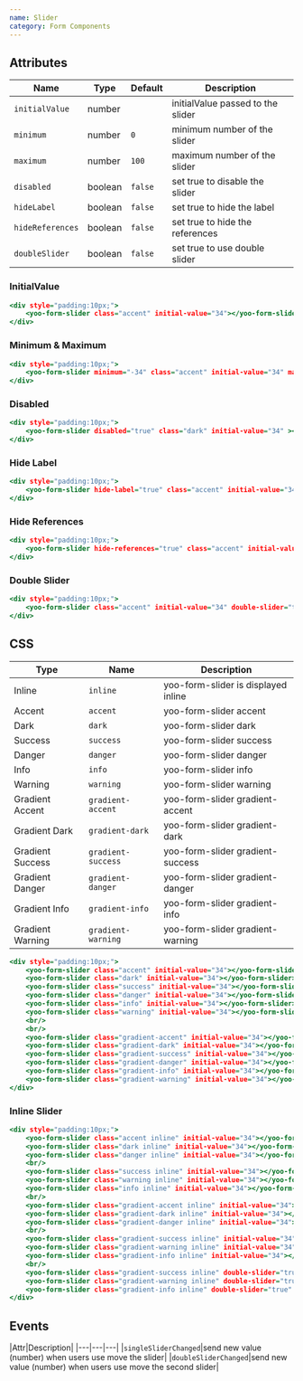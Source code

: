 ```yaml
---
name: Slider
category: Form Components
---
```


## Attributes
|Name|Type|Default|Description|
|---|---|---|---|
|`initialValue`|number|   |initialValue passed to the slider|
|`minimum`|number|`0`|minimum number of the slider|
|`maximum`|number|`100`|maximum number of the slider|
|`disabled`|boolean|`false`|set true to disable the slider|
|`hideLabel`|boolean|`false`|set true to hide the label|
|`hideReferences`|boolean|`false`|set true to hide the references|
|`doubleSlider`|boolean|`false`|set true to use double slider|

### InitialValue

```yoo-form-slider-initial.html
<div style="padding:10px;">
    <yoo-form-slider class="accent" initial-value="34"></yoo-form-slider>
</div>
```

### Minimum & Maximum

```yoo-form-slider-max-min.html
<div style="padding:10px;">
    <yoo-form-slider minimum="-34" class="accent" initial-value="34" maximum="134"></yoo-form-slider>
</div>
```

### Disabled

```yoo-form-slider-disabled.html
<div style="padding:10px;">
    <yoo-form-slider disabled="true" class="dark" initial-value="34" ></yoo-form-slider>
</div>
```

### Hide Label

```yoo-form-slider-hide-label.html
<div style="padding:10px;">
    <yoo-form-slider hide-label="true" class="accent" initial-value="34" ></yoo-form-slider>
</div>
```

### Hide References

```yoo-form-slider-hide-ref.html
<div style="padding:10px;">
    <yoo-form-slider hide-references="true" class="accent" initial-value="34"></yoo-form-slider>
</div>
```

### Double Slider

```yoo-form-slider-double.html
<div style="padding:10px;">
    <yoo-form-slider class="accent" initial-value="34" double-slider="true"></yoo-form-slider>
</div>
```

## CSS

|Type|Name|Description|
|---|---|---|
|Inline|`inline`|yoo-form-slider is displayed inline|
|Accent|`accent`|yoo-form-slider accent|
|Dark|`dark`|yoo-form-slider dark|
|Success|`success`|yoo-form-slider success|
|Danger|`danger`|yoo-form-slider danger|
|Info|`info`|yoo-form-slider info|
|Warning|`warning`|yoo-form-slider warning|
|Gradient Accent|`gradient-accent`|yoo-form-slider gradient-accent|
|Gradient Dark|`gradient-dark`|yoo-form-slider gradient-dark|
|Gradient Success|`gradient-success`|yoo-form-slider gradient-success|
|Gradient Danger|`gradient-danger`|yoo-form-slider gradient-danger|
|Gradient Info|`gradient-info`|yoo-form-slider gradient-info|
|Gradient Warning|`gradient-warning`|yoo-form-slider gradient-warning|

```yoo-form-slider-style.html
<div style="padding:10px;">
    <yoo-form-slider class="accent" initial-value="34"></yoo-form-slider>
    <yoo-form-slider class="dark" initial-value="34"></yoo-form-slider>
    <yoo-form-slider class="success" initial-value="34"></yoo-form-slider>
    <yoo-form-slider class="danger" initial-value="34"></yoo-form-slider>
    <yoo-form-slider class="info" initial-value="34"></yoo-form-slider>
    <yoo-form-slider class="warning" initial-value="34"></yoo-form-slider>
    <br/>
    <br/>
    <yoo-form-slider class="gradient-accent" initial-value="34"></yoo-form-slider>
    <yoo-form-slider class="gradient-dark" initial-value="34"></yoo-form-slider>
    <yoo-form-slider class="gradient-success" initial-value="34"></yoo-form-slider>
    <yoo-form-slider class="gradient-danger" initial-value="34"></yoo-form-slider>
    <yoo-form-slider class="gradient-info" initial-value="34"></yoo-form-slider>
    <yoo-form-slider class="gradient-warning" initial-value="34"></yoo-form-slider>
</div>
```

### Inline Slider

```yoo-form-slider-inline.html
<div style="padding:10px;">
    <yoo-form-slider class="accent inline" initial-value="34"></yoo-form-slider>
    <yoo-form-slider class="dark inline" initial-value="34"></yoo-form-slider>
    <yoo-form-slider class="danger inline" initial-value="34"></yoo-form-slider>
    <br/>
    <yoo-form-slider class="success inline" initial-value="34"></yoo-form-slider>
    <yoo-form-slider class="warning inline" initial-value="34"></yoo-form-slider>
    <yoo-form-slider class="info inline" initial-value="34"></yoo-form-slider>
    <br/>
    <yoo-form-slider class="gradient-accent inline" initial-value="34"></yoo-form-slider>
    <yoo-form-slider class="gradient-dark inline" initial-value="34"></yoo-form-slider>
    <yoo-form-slider class="gradient-danger inline" initial-value="34"></yoo-form-slider>
    <br/>
    <yoo-form-slider class="gradient-success inline" initial-value="34"></yoo-form-slider>
    <yoo-form-slider class="gradient-warning inline" initial-value="34"></yoo-form-slider>
    <yoo-form-slider class="gradient-info inline" initial-value="34"></yoo-form-slider>
    <br/>
    <yoo-form-slider class="gradient-success inline" double-slider="true" initial-value="34"></yoo-form-slider>
    <yoo-form-slider class="gradient-warning inline" double-slider="true" initial-value="34"></yoo-form-slider>
    <yoo-form-slider class="gradient-info inline" double-slider="true" initial-value="34"></yoo-form-slider>
</div>
```

## Events

|Attr|Description|
|---|---|---|
|`singleSliderChanged`|send new value (number) when users use move the slider|
|`doubleSliderChanged`|send new value (number) when users use move the second slider|
